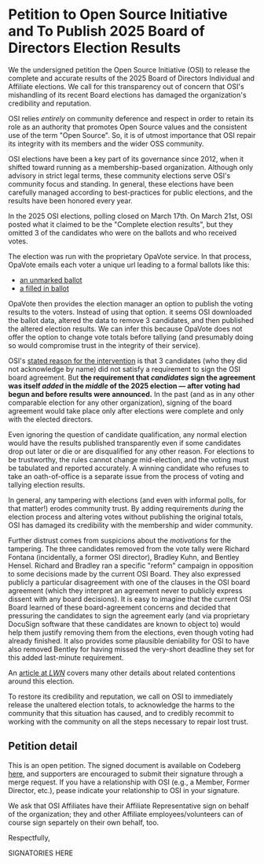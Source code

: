 Petition to Open Source Initiative and To Publish 2025 Board of Directors Election Results
================================================================

We the undersigned petition the Open Source Initiative (OSI) to release
the complete and accurate results of the 2025 Board of Directors
Individual and Affiliate elections.
We call for this transparency out of concern that OSI's mishandling of its recent Board elections
has damaged the organization's credibility and reputation.

OSI relies *entirely* on community deference and respect in order to retain its role
as an authority that promotes Open Source values and the consistent use of the term "Open Source".
So, it is of utmost importance that OSI repair its integrity with its members and the wider OSS community.

OSI elections have been a key part of its governance since 2012,
when it shifted toward running as a membership-based organization.
Although only advisory in strict legal terms,
these community elections serve OSI's community focus and standing.
In general, these elections have been carefully managed according to best-practices for public elections,
and the results have been honored every year.

In the 2025 OSI elections, polling closed on March 17th.
On March 21st, OSI posted what it claimed to be the "Complete election results",
but they omitted 3 of the candidates who were on the ballots and who received votes.

The election was run with the proprietary OpaVote service.
In that process, OpaVote emails each voter a unique url leading to a formal ballots like this:

- [an unmarked ballot](https://codeberg.org/OSI-Concerns/election-results-2025/src/branch/main/osi-2025-unmarked-ballot-example.png)
- [a filled in ballot](https://codeberg.org/OSI-Concerns/election-results-2025/src/branch/main/osi-2025-marked-ballot-example.png)

OpaVote then provides the election manager an option to publish the voting results to the voters.
Instead of using that option. it seems OSI downloaded the ballot data,
altered the data to remove 3 candidates, and then published the altered election results.
We can infer this because OpaVote does not offer the option to change vote totals before tallying
(and presumably doing so would compromise trust in the integrity of their service).

OSI's [stated reason for the intervention](https://opensource.org/blog/announcing-the-new-directors-of-osi-board)
is that 3 candidates (who they did not acknowledge by name) did not satisfy a requirement to sign the OSI board agreement.
But **the requirement that *candidates* sign the agreement was itself *added* in the *middle* of the 2025
election — after voting had begun and before results were announced.**
In the past (and as in any other comparable election for any other organization),
signing of the board agreement would take place only after elections were complete and only with the elected directors.

Even ignoring the question of candidate qualification, any normal election would have the results published transparently
even if some candidates drop out later or die or are disqualified for any other reason.
For elections to be trustworthy, the rules cannot change mid-election, and the voting must be tabulated and reported accurately.
A winning candidate who refuses to take an oath-of-office is a separate issue from the process of voting and tallying election results.

In general, any tampering with elections (and even with informal polls, for that matter!) erodes community trust.
By adding requirements *during* the election process and altering votes without publishing the original totals,
OSI has damaged its credibility with the membership and wider community.

Further distrust comes from suspicions about the *motivations* for the tampering.
The three candidates removed from the vote tally were Richard Fontana (incidentally, a former OSI director),
Bradley Kuhn, and Bentley Hensel.
Richard and Bradley ran a specific "reform" campaign in opposition to some decisions made by the current OSI Board.
They also expressed publicly a particular disagreement with one of the clauses in the OSI board agreement
(which they interpret an agreement never to publicly express dissent with any board decisions).
It is easy to imagine that the current OSI Board learned of these board-agreement concerns and decided that
pressuring the candidates to sign the agreement early
(and via proprietary DocuSign software that these candidates are known to object to)
would help them justify removing them from the elections, even though voting had already finished.
It also provides some plausible deniability for OSI to have also removed Bentley for having missed
the very-short deadline they set for this added last-minute requirement.

An [article at *LWN*](https://lwn.net/SubscriberLink/1014603/ac0cfc0a74755501/)
covers many other details about related contentions around this election.

To restore its credibility and reputation, we call on OSI to immediately release the unaltered
election totals, to acknowledge the harms to the community that this situation has caused,
and to credibly recommit to working with the community on all the steps necessary to repair lost trust.



Petition detail
----------------

This is an open petition. The signed document is available on Codeberg
[here](https://codeberg.org/OSI-Concerns/election-results-2025), and
supporters are encouraged to submit their signature through a merge
request. If you have a relationship with OSI (e.g., a Member, Former
Director, etc.), pease indicate your relationship to OSI in your
signature.

We ask that OSI Affiliates have their Affiliate Representative sign on behalf
of the organization; they and other Affiliate employees/volunteers can of
course sign separtely on their own behalf, too.

Respectfully,

SIGNATORIES HERE
